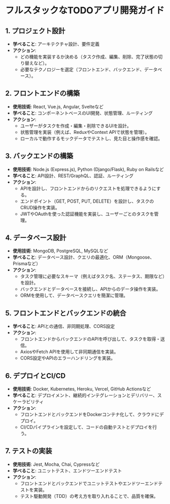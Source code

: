 # フルスタックなTODOアプリ開発ガイド

## 1. プロジェクト設計
- **学べること**: アーキテクチャ設計、要件定義
- **アクション**:
  - どの機能を実装するか決める（タスク作成、編集、削除、完了状態の切り替えなど）。
  - 必要なテクノロジーを選定（フロントエンド、バックエンド、データベース）。

## 2. フロントエンドの構築
- **使用技術**: React, Vue.js, Angular, Svelteなど
- **学べること**: コンポーネントベースのUI開発、状態管理、ルーティング
- **アクション**:
  - ユーザーがタスクを作成・編集・削除できるUIを設計。
  - 状態管理を実装（例えば、ReduxやContext APIで状態を管理）。
  - ローカルで動作するモックデータでテストし、見た目と操作感を確認。

## 3. バックエンドの構築
- **使用技術**: Node.js (Express.js), Python (Django/Flask), Ruby on Railsなど
- **学べること**: API設計、REST/GraphQL、認証、ルーティング
- **アクション**:
  - APIを設計し、フロントエンドからのリクエストを処理できるようにする。
  - エンドポイント（GET, POST, PUT, DELETE）を設計し、タスクのCRUD操作を実装。
  - JWTやOAuthを使った認証機能を実装し、ユーザーごとのタスクを管理。

## 4. データベース設計
- **使用技術**: MongoDB, PostgreSQL, MySQLなど
- **学べること**: データベース設計、クエリの最適化、ORM（Mongoose、Prismaなど）
- **アクション**:
  - タスク管理に必要なスキーマ（例えばタスク名、ステータス、期限など）を設計。
  - バックエンドとデータベースを接続し、APIからのデータ操作を実装。
  - ORMを使用して、データベースクエリを簡潔に管理。

## 5. フロントエンドとバックエンドの統合
- **学べること**: APIとの通信、非同期処理、CORS設定
- **アクション**:
  - フロントエンドからバックエンドのAPIを呼び出して、タスクを取得・送信。
  - AxiosやFetch APIを使用して非同期通信を実装。
  - CORS設定やAPIのエラーハンドリングを実装。

## 6. デプロイとCI/CD
- **使用技術**: Docker, Kubernetes, Heroku, Vercel, GitHub Actionsなど
- **学べること**: デプロイメント、継続的インテグレーションとデリバリー、スケーラビリティ
- **アクション**:
  - フロントエンドとバックエンドをDockerコンテナ化して、クラウドにデプロイ。
  - CI/CDパイプラインを設定して、コードの自動テストとデプロイを行う。

## 7. テストの実装
- **使用技術**: Jest, Mocha, Chai, Cypressなど
- **学べること**: ユニットテスト、エンドツーエンドテスト
- **アクション**:
  - フロントエンドとバックエンドでユニットテストやエンドツーエンドテストを実装。
  - テスト駆動開発（TDD）の考え方を取り入れることで、品質を確保。
